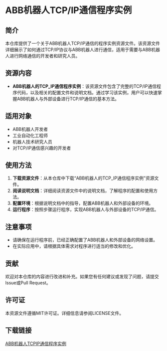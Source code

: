 # ABB机器人TCP/IP通信程序实例

## 简介

本仓库提供了一个关于ABB机器人TCP/IP通信的程序实例资源文件。该资源文件详细展示了如何通过TCP/IP协议与ABB机器人进行通信，适用于需要与ABB机器人进行网络通信的开发者和研究人员。

## 资源内容

- **ABB机器人的TCP_IP通信程序实例**：该资源文件包含了完整的TCP/IP通信程序代码，以及相关的配置文件和说明文档。通过学习该实例，用户可以快速掌握ABB机器人与外部设备进行TCP/IP通信的基本方法。

## 适用对象

- ABB机器人开发者
- 工业自动化工程师
- 机器人技术研究人员
- 对TCP/IP通信感兴趣的开发者

## 使用方法

1. **下载资源文件**：从本仓库中下载“ABB机器人的TCP_IP通信程序实例”资源文件。
2. **阅读说明文档**：详细阅读资源文件中的说明文档，了解程序的配置和使用方法。
3. **配置环境**：根据说明文档中的指导，配置ABB机器人和外部设备的环境。
4. **运行程序**：按照步骤运行程序，实现ABB机器人与外部设备的TCP/IP通信。

## 注意事项

- 请确保在运行程序前，已经正确配置了ABB机器人和外部设备的网络设置。
- 在实际应用中，请根据具体需求对程序进行适当的修改和优化。

## 贡献

欢迎对本仓库的内容进行改进和补充。如果您有任何建议或发现了问题，请提交Issue或Pull Request。

## 许可证

本资源文件遵循MIT许可证。详细信息请参阅LICENSE文件。

## 下载链接

[ABB机器人TCPIP通信程序实例](https://pan.quark.cn/s/3f4398ba0682)